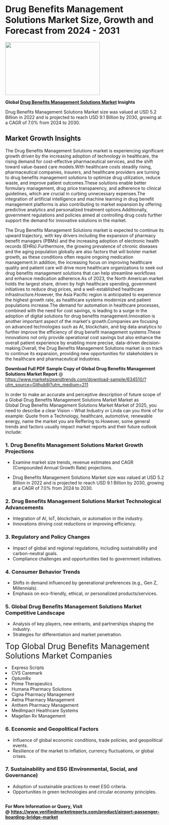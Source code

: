 <H1>Drug Benefits Management Solutions Market Size, Growth and Forecast from 2024 - 2031</H1><img class="aligncenter size-medium wp-image-584254" src="https://thirdeyenews.in/wp-content/uploads/2024/09/Global-Market-Research-300x168.jpeg" alt="" width="300" height="168" /><p><strong>Global&nbsp;<a href="https://www.marketsizeandtrends.com/download-sample/634510/?utm_source=Github8j?utm_medium=211">Drug Benefits Management Solutions Market</a> Insights</strong></p><p>Drug Benefits Management Solutions Market size was valued at USD 5.2 Billion in 2022 and is projected to reach USD 9.1 Billion by 2030, growing at a CAGR of 7.0% from 2024 to 2030.</p><p><h2>Market Growth Insights</h2> <p>The Drug Benefits Management Solutions market is experiencing significant growth driven by the increasing adoption of technology in healthcare, the rising demand for cost-effective pharmaceutical services, and the shift toward value-based care models.With healthcare costs steadily rising, pharmaceutical companies, insurers, and healthcare providers are turning to drug benefits management solutions to optimize drug utilization, reduce waste, and improve patient outcomes.These solutions enable better formulary management, drug price transparency, and adherence to clinical guidelines, which are crucial in curbing unnecessary expenses.The integration of artificial intelligence and machine learning in drug benefit management platforms is also contributing to market expansion by offering predictive analytics and personalized treatment options.Additionally, government regulations and policies aimed at controlling drug costs further support the demand for innovative solutions in the market.</p> <p>The Drug Benefits Management Solutions market is expected to continue its upward trajectory, with key drivers including the expansion of pharmacy benefit managers (PBMs) and the increasing adoption of electronic health records (EHRs).Furthermore, the growing prevalence of chronic diseases and the aging population globally are also factors that will bolster market growth, as these conditions often require ongoing medication management.In addition, the increasing focus on improving healthcare quality and patient care will drive more healthcare organizations to seek out drug benefits management solutions that can help streamline workflows and enhance medication adherence.As of 2023, the North American market holds the largest share, driven by high healthcare spending, government initiatives to reduce drug prices, and a well-established healthcare infrastructure.However, the Asia Pacific region is anticipated to experience the highest growth rate, as healthcare systems modernize and patient populations increase.The demand for automation in healthcare processes, combined with the need for cost savings, is leading to a surge in the adoption of digital solutions for drug benefits management.Innovation is another important aspect of the market's growth.Companies are focusing on advanced technologies such as AI, blockchain, and big data analytics to further improve the efficiency of drug benefit management systems.These innovations not only provide operational cost savings but also enhance the overall patient experience by enabling more precise, data-driven decision-making.Overall, the Drug Benefits Management Solutions market is on track to continue its expansion, providing new opportunities for stakeholders in the healthcare and pharmaceutical industries.</p> <p><span class=""><strong>Download Full PDF Sample Copy of Global Drug Benefits Management Solutions Market Report</strong> @ <a href="https://www.marketsizeandtrends.com/download-sample/634510/?utm_source=Github8j?utm_medium=211" target="_blank">https://www.marketsizeandtrends.com/download-sample/634510/?utm_source=Github8j?utm_medium=211</a></span></p><p>In order to make an accurate and perceptive description of future scope of a Global&nbsp;Drug Benefits Management Solutions Market Market as Global&nbsp;Drug Benefits Management Solutions Market Market of 2025, you need to describe a clear Vision &ndash; What Industry or Linda can you think of for example: Quote from a Technology, healthcare, automotive, renewable energy, name the market you are Reffering to.However, some general trends and factors usually impact market reports and their future outlook include:</p><h3>1.&nbsp;<strong>Drug Benefits Management Solutions Market Growth Projections</strong></h3><ul><li>Examine market size trends, revenue estimates and CAGR (Compounded Annual Growth Rate) projections.</li><li><p>Drug Benefits Management Solutions Market size was valued at USD 5.2 Billion in 2022 and is projected to reach USD 9.1 Billion by 2030, growing at a CAGR of 7.0% from 2024 to 2030.</p></li></ul><h3>2.&nbsp;<strong>Drug Benefits Management Solutions Market Technological Advancements</strong></h3><ul><li>Integration of AI, IoT, blockchain, or automation in the industry.</li><li>Innovations driving cost reductions or improving efficiency.</li></ul><h3>3.&nbsp;<strong>Regulatory and Policy Changes</strong></h3><ul><li>Impact of global and regional regulations, including sustainability and carbon-neutral goals.</li><li>Compliance challenges and opportunities tied to government initiatives.</li></ul><h3>4.&nbsp;<strong>Consumer Behavior Trends</strong></h3><ul><li>Shifts in demand influenced by generational preferences (e.g., Gen Z, Millennials).</li><li>Emphasis on eco-friendly, ethical, or personalized products/services.</li></ul><h3>5.&nbsp;<strong>Global Drug Benefits Management Solutions Market Competitive Landscape</strong></h3><ul><li>Analysis of key players, new entrants, and partnerships shaping the industry.</li><li>Strategies for differentiation and market penetration.</li></ul><p data-pm-slice="1 1 []"><span style="color: inherit; font-family: inherit; font-size: 25px;">Top Global Drug Benefits Management Solutions Market Companies</span></p><div class="" data-test-id=""><p><li>Express Scripts</li><li> CVS Caremark</li><li> OptumRx</li><li> Prime Therapeutics</li><li> Humana Pharmacy Solutions</li><li> Cigna Pharmacy Management</li><li> Aetna Pharmacy Management</li><li> Anthem Pharmacy Management</li><li> Medlmpact Healthcare Systems</li><li> Magellan Rx Management</li></p></div><h3>6.&nbsp;<strong>Economic and Geopolitical Factors</strong></h3><ul><li>Influence of global economic conditions, trade policies, and geopolitical events.</li><li>Resilience of the market to inflation, currency fluctuations, or global crises.</li></ul><h3>7.&nbsp;<strong>Sustainability and ESG (Environmental, Social, and Governance)</strong></h3><ul><li>Adoption of sustainable practices to meet ESG criteria.</li><li>Opportunities in green technologies and circular economy principles.</li></ul><h2><strong style="font-size: 14px;">For More Information or Query, Visit @&nbsp;</strong><a style="background-color: #ffffff; font-size: 14px;" href="https://www.marketsizeandtrends.com/report/drug-benefits-management-solutions-market/" target="_blank">https://www.verifiedmarketreports.com/product/airport-passenger-boarding-bridge-market</a></h2>